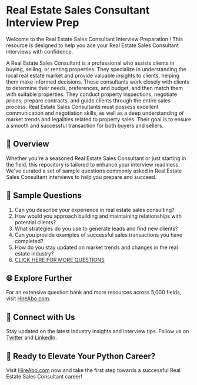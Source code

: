 # Real Estate Sales Consultant Interview Prep

Welcome to the Real Estate Sales Consultant Interview Preparation ! This resource is designed to help you ace your Real Estate Sales Consultant interviews with confidence.

A Real Estate Sales Consultant is a professional who assists clients in buying, selling, or renting properties. They specialize in understanding the local real estate market and provide valuable insights to clients, helping them make informed decisions. These consultants work closely with clients to determine their needs, preferences, and budget, and then match them with suitable properties. They conduct property inspections, negotiate prices, prepare contracts, and guide clients through the entire sales process. Real Estate Sales Consultants must possess excellent communication and negotiation skills, as well as a deep understanding of market trends and legalities related to property sales. Their goal is to ensure a smooth and successful transaction for both buyers and sellers.

## 🚀 Overview

Whether you're a seasoned Real Estate Sales Consultant or just starting in the field, this repository is tailored to enhance your interview readiness. We've curated a set of sample questions commonly asked in Real Estate Sales Consultant interviews to help you prepare and succeed.

## 📝 Sample Questions

1. Can you describe your experience in real estate sales consulting?
2. How would you approach building and maintaining relationships with potential clients?
3. What strategies do you use to generate leads and find new clients?
4. Can you provide examples of successful sales transactions you have completed?
5. How do you stay updated on market trends and changes in the real estate industry?
6. [CLICK HERE FOR MORE QUESTIONS](https://hireabo.com/job/21_0_4/Real%20Estate%20Sales%20Consultant)

## 🌐 Explore Further

For an extensive question bank and more resources across 5,000 fields, visit [HireAbo.com](https://www.hireabo.com).

## 📱 Connect with Us

Stay updated on the latest industry insights and interview tips. Follow us on [Twitter](https://twitter.com/hireabo) and [LinkedIn](https://www.linkedin.com/in/hire-abo-3609972a8/).

## 🚀 Ready to Elevate Your Python Career?

Visit [HireAbo.com](https://www.hireabo.com) now and take the first step towards a successful Real Estate Sales Consultant career!
